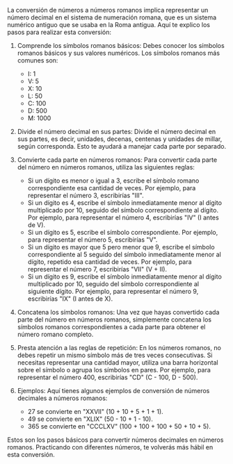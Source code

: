 La conversión de números a números romanos implica representar un número decimal en el sistema de numeración romana, que es un sistema numérico antiguo que se usaba en la Roma antigua. Aquí te explico los pasos para realizar esta conversión:

1. Comprende los símbolos romanos básicos:
   Debes conocer los símbolos romanos básicos y sus valores numéricos. Los símbolos romanos más comunes son:
   
   - I: 1
   - V: 5
   - X: 10
   - L: 50
   - C: 100
   - D: 500
   - M: 1000

2. Divide el número decimal en sus partes:
   Divide el número decimal en sus partes, es decir, unidades, decenas, centenas y unidades de millar, según corresponda. Esto te ayudará a manejar cada parte por separado.

3. Convierte cada parte en números romanos:
   Para convertir cada parte del número en números romanos, utiliza las siguientes reglas:

   - Si un dígito es menor o igual a 3, escribe el símbolo romano correspondiente esa cantidad de veces. Por ejemplo, para representar el número 3, escribirías "III".
   - Si un dígito es 4, escribe el símbolo inmediatamente menor al dígito multiplicado por 10, seguido del símbolo correspondiente al dígito. Por ejemplo, para representar el número 4, escribirías "IV" (I antes de V).
   - Si un dígito es 5, escribe el símbolo correspondiente. Por ejemplo, para representar el número 5, escribirías "V".
   - Si un dígito es mayor que 5 pero menor que 9, escribe el símbolo correspondiente al 5 seguido del símbolo inmediatamente menor al dígito, repetido esa cantidad de veces. Por ejemplo, para representar el número 7, escribirías "VII" (V + II).
   - Si un dígito es 9, escribe el símbolo inmediatamente menor al dígito multiplicado por 10, seguido del símbolo correspondiente al siguiente dígito. Por ejemplo, para representar el número 9, escribirías "IX" (I antes de X).

4. Concatena los símbolos romanos:
   Una vez que hayas convertido cada parte del número en números romanos, simplemente concatena los símbolos romanos correspondientes a cada parte para obtener el número romano completo.

5. Presta atención a las reglas de repetición:
   En los números romanos, no debes repetir un mismo símbolo más de tres veces consecutivas. Si necesitas representar una cantidad mayor, utiliza una barra horizontal sobre el símbolo o agrupa los símbolos en pares. Por ejemplo, para representar el número 400, escribirías "CD" (C - 100, D - 500).

6. Ejemplos:
   Aquí tienes algunos ejemplos de conversión de números decimales a números romanos:
   
   - 27 se convierte en "XXVII" (10 + 10 + 5 + 1 + 1).
   - 49 se convierte en "XLIX" (50 - 10 + 1 - 10).
   - 365 se convierte en "CCCLXV" (100 + 100 + 100 + 50 + 10 + 5).

Estos son los pasos básicos para convertir números decimales en números romanos. Practicando con diferentes números, te volverás más hábil en esta conversión.